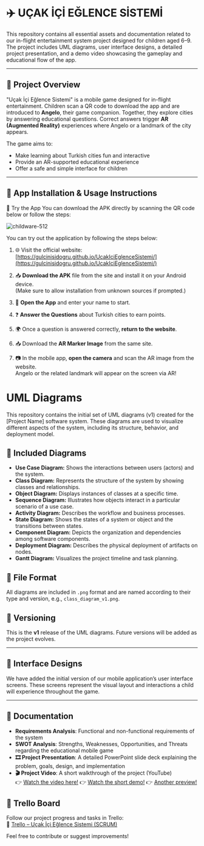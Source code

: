 # ✈️ UÇAK İÇİ EĞLENCE SİSTEMİ 

This repository contains all essential assets and documentation related to our in-flight entertainment system project designed for children aged 6–9. The project includes UML diagrams, user interface designs, a detailed project presentation, and a demo video showcasing the gameplay and educational flow of the app.

---

## 🎯 Project Overview

"Uçak İçi Eğlence Sistemi" is a mobile game designed for in-flight entertainment. Children scan a QR code to download the app and are introduced to **Angelo**, their game companion. Together, they explore cities by answering educational questions. Correct answers trigger **AR (Augmented Reality)** experiences where Angelo or a landmark of the city appears.

The game aims to:
- Make learning about Turkish cities fun and interactive
- Provide an AR-supported educational experience
- Offer a safe and simple interface for children
  
---
## 📲 App Installation & Usage Instructions
📲 Try the App
You can download the APK directly by scanning the QR code below or follow the steps:

![childware-512](https://github.com/user-attachments/assets/5c8619df-493c-4e42-98ba-f4ec63a33c84)







You can try out the application by following the steps below:

1. 🌐 Visit the official website:  
   [https://gulcinisidogru.github.io/UcakIciEglenceSistemi/](https://gulcinisidogru.github.io/UcakIciEglenceSistemi/)

2. 📥 **Download the APK** file from the site and install it on your Android device.  
   (Make sure to allow installation from unknown sources if prompted.)

3. 🧒 **Open the App** and enter your name to start.  

4. ❓ **Answer the Questions** about Turkish cities to earn points.  

5. 🌍 Once a question is answered correctly, **return to the website**.  

6. 📥 Download the **AR Marker Image** from the same site.  

7. 📷 In the mobile app, **open the camera** and scan the AR image from the website.  
   Angelo or the related landmark will appear on the screen via AR!

# UML Diagrams

This repository contains the initial set of UML diagrams (v1) created for the [Project Name] software system. These diagrams are used to visualize different aspects of the system, including its structure, behavior, and deployment model.

## 📌 Included Diagrams

- **Use Case Diagram:** Shows the interactions between users (actors) and the system.
- **Class Diagram:** Represents the structure of the system by showing classes and relationships.
- **Object Diagram:** Displays instances of classes at a specific time.
- **Sequence Diagram:** Illustrates how objects interact in a particular scenario of a use case.
- **Activity Diagram:** Describes the workflow and business processes.
- **State Diagram:** Shows the states of a system or object and the transitions between states.
- **Component Diagram:** Depicts the organization and dependencies among software components.
- **Deployment Diagram:** Describes the physical deployment of artifacts on nodes.
- **Gantt Diagram:** Visualizes the project timeline and task planning.

## 📁 File Format

All diagrams are included in `.png` format and are named according to their type and version, e.g., `class_diagram_v1.png`.

## 🔄 Versioning

This is the **v1** release of the UML diagrams. Future versions will be added as the project evolves.

---

## 🎨 Interface Designs

We have added the initial version of our mobile application’s user interface screens. These screens represent the visual layout and interactions a child will experience throughout the game.

---

## 🧠 Documentation

- **Requirements Analysis**: Functional and non-functional requirements of the system  
- **SWOT Analysis**: Strengths, Weaknesses, Opportunities, and Threats regarding the educational mobile game  
- **🎞️ Project Presentation**: A detailed PowerPoint slide deck explaining the problem, goals, design, and implementation  
- **🎬 Project Video**: A short walkthrough of the project (YouTube)  
  👉 [Watch the video here!](https://www.youtube.com/watch?v=WXE7suBfRoY)
  👉 [Watch the short demo!](https://youtube.com/shorts/wW-rkyyDR3U?feature=share)
  👉 [Another preview!](https://youtube.com/shorts/KRKcyEgLFPg?feature=share)

## 📌 Trello Board  
Follow our project progress and tasks in Trello:  
🔗 [Trello – Uçak İçi Eğlence Sistemi (SCRUM)](https://trello.com/b/SBjNXJjr/ucak-i%CC%87ci-eglence-sistemi-scrum)


Feel free to contribute or suggest improvements!
